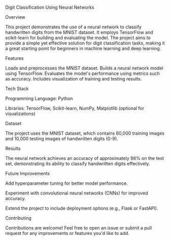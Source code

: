 Digit Classification Using Neural Networks

Overview

This project demonstrates the use of a neural network to classify handwritten digits from the MNIST dataset. It employs TensorFlow and scikit-learn for building and evaluating the model. The project aims to provide a simple yet effective solution for digit classification tasks, making it a great starting point for beginners in machine learning and deep learning.

Features

Loads and preprocesses the MNIST dataset.
Builds a neural network model using TensorFlow.
Evaluates the model's performance using metrics such as accuracy.
Includes visualization of training and testing results.


Tech Stack

Programming Language: Python

Libraries:
TensorFlow, 
Scikit-learn, 
NumPy,
Matplotlib (optional for visualizations)

Dataset

The project uses the MNIST dataset, which contains 60,000 training images and 10,000 testing images of handwritten digits (0-9).

Results

The neural network achieves an accuracy of approximately 98% on the test set, demonstrating its ability to classify handwritten digits effectively.

Future Improvements

Add hyperparameter tuning for better model performance.

Experiment with convolutional neural networks (CNNs) for improved accuracy.

Extend the project to include deployment options (e.g., Flask or FastAPI).

Contributing

Contributions are welcome! Feel free to open an issue or submit a pull request for any improvements or features you'd like to add.

